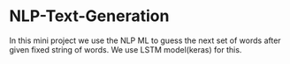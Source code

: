 # NLP-Text-Generation

In this mini project we use the NLP ML to guess the next set of words after given fixed string of words. We use LSTM model(keras) for this.
